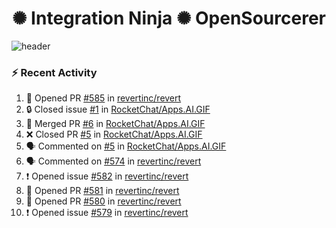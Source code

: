  
<h1 align="center">✺ Integration Ninja ✺ OpenSourcerer</h1>

![header](https://github.com/Nabhag8848/Nabhag8848/assets/65061890/3ecbdaa2-ea2a-4413-a40a-87945f5fb05a)

### :zap: Recent Activity

<!--START_SECTION:activity-->
1. 💪 Opened PR [#585](https://github.com/revertinc/revert/pull/585) in [revertinc/revert](https://github.com/revertinc/revert)
2. 🔒 Closed issue [#1](https://github.com/RocketChat/Apps.AI.GIF/issues/1) in [RocketChat/Apps.AI.GIF](https://github.com/RocketChat/Apps.AI.GIF)
3. 🎉 Merged PR [#6](https://github.com/RocketChat/Apps.AI.GIF/pull/6) in [RocketChat/Apps.AI.GIF](https://github.com/RocketChat/Apps.AI.GIF)
4. ❌ Closed PR [#5](https://github.com/RocketChat/Apps.AI.GIF/pull/5) in [RocketChat/Apps.AI.GIF](https://github.com/RocketChat/Apps.AI.GIF)
5. 🗣 Commented on [#5](https://github.com/RocketChat/Apps.AI.GIF/pull/5#issuecomment-2138803177) in [RocketChat/Apps.AI.GIF](https://github.com/RocketChat/Apps.AI.GIF)
6. 🗣 Commented on [#574](https://github.com/revertinc/revert/pull/574#issuecomment-2138774428) in [revertinc/revert](https://github.com/revertinc/revert)
7. ❗ Opened issue [#582](https://github.com/revertinc/revert/issues/582) in [revertinc/revert](https://github.com/revertinc/revert)
8. 💪 Opened PR [#581](https://github.com/revertinc/revert/pull/581) in [revertinc/revert](https://github.com/revertinc/revert)
9. 💪 Opened PR [#580](https://github.com/revertinc/revert/pull/580) in [revertinc/revert](https://github.com/revertinc/revert)
10. ❗ Opened issue [#579](https://github.com/revertinc/revert/issues/579) in [revertinc/revert](https://github.com/revertinc/revert)
<!--END_SECTION:activity-->

  




